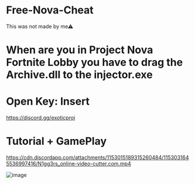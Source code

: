 # Free-Nova-Cheat
This was not made by me⚠

# When are you in Project Nova Fortnite Lobby you have to drag the Archive.dll to the injector.exe

# Open Key: Insert

https://discord.gg/exoticproj

# Tutorial + GamePlay
https://cdn.discordapp.com/attachments/1153015189315260484/1153031645536997416/N1gg3rs_online-video-cutter.com.mp4



![image](https://github.com/XinaGr/Free-Nova-Cheat/assets/100992401/b427a392-04fe-4d04-8a4c-126948c72073)
